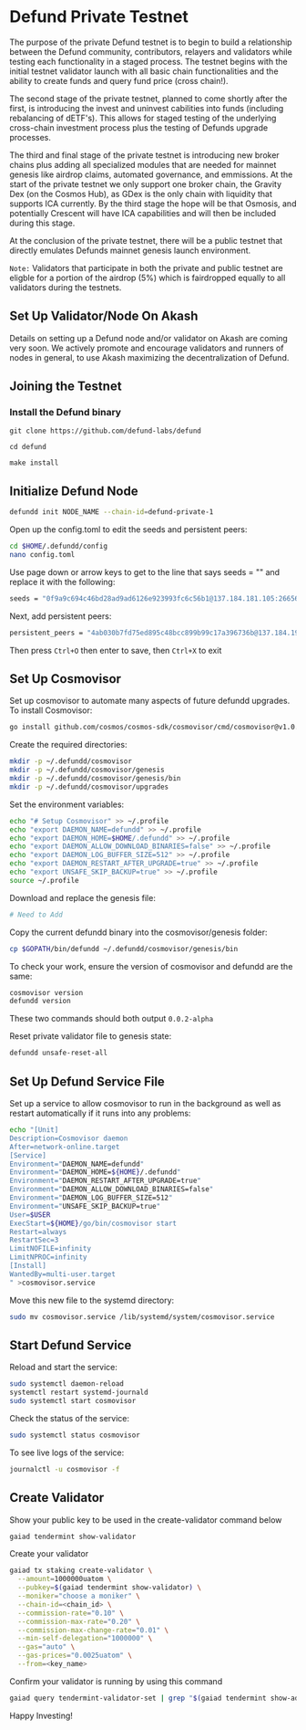 # Defund Private Testnet

The purpose of the private Defund testnet is to begin to build a relationship between the Defund community, contributors, relayers and validators while testing each functionality in a staged process. The testnet begins with the initial testnet validator launch with all basic chain functionalities and the ability to create funds and query fund price (cross chain!).

The second stage of the private testnet, planned to come shortly after the first, is introducing the invest and uninvest cabilities into funds (including rebalancing of dETF's). This allows for staged testing of the underlying cross-chain investment process plus the testing of Defunds upgrade processes.

The third and final stage of the private testnet is introducing new broker chains plus adding all specialized modules that are needed for mainnet genesis like airdrop claims, automated governance, and emmissions. At the start of the private testnet we only support one broker chain, the Gravity Dex (on the Cosmos Hub), as GDex is the only chain with liquidity that supports ICA currently. By the third stage the hope will be that Osmosis, and potentially Crescent will have ICA capabilities and will then be included during this stage.

At the conclusion of the private testnet, there will be a public testnet that directly emulates Defunds mainnet genesis launch environment.

`Note:` Validators that participate in both the private and public testnet are eligble for a portion of the airdrop (5%) which is fairdropped equally to all validators during the testnets.

## Set Up Validator/Node On Akash

Details on setting up a Defund node and/or validator on Akash are coming very soon. We actively promote and encourage validators and runners of nodes in general, to use Akash maximizing the decentralization of Defund.

## Joining the Testnet

### Install the Defund binary

```
git clone https://github.com/defund-labs/defund

cd defund

make install
```

## Initialize Defund Node

```bash
defundd init NODE_NAME --chain-id=defund-private-1
```

Open up the config.toml to edit the seeds and persistent peers:

```bash
cd $HOME/.defundd/config
nano config.toml
```

Use page down or arrow keys to get to the line that says seeds = "" and replace it with the following:

```bash
seeds = "0f9a9c694c46bd28ad9ad6126e923993fc6c56b1@137.184.181.105:26656"
```

Next, add persistent peers:

```bash
persistent_peers = "4ab030b7fd75ed895c48bcc899b99c17a396736b@137.184.190.127:26656,3dbffa30baab16cc8597df02945dcee0aa0a4581@143.198.139.33:26656"
```

Then press ```Ctrl+O``` then enter to save, then ```Ctrl+X``` to exit

## Set Up Cosmovisor

Set up cosmovisor to automate many aspects of future defundd upgrades. To install Cosmovisor:

```bash
go install github.com/cosmos/cosmos-sdk/cosmovisor/cmd/cosmovisor@v1.0.0
```

Create the required directories:

```bash
mkdir -p ~/.defundd/cosmovisor
mkdir -p ~/.defundd/cosmovisor/genesis
mkdir -p ~/.defundd/cosmovisor/genesis/bin
mkdir -p ~/.defundd/cosmovisor/upgrades
```

Set the environment variables:

```bash
echo "# Setup Cosmovisor" >> ~/.profile
echo "export DAEMON_NAME=defundd" >> ~/.profile
echo "export DAEMON_HOME=$HOME/.defundd" >> ~/.profile
echo "export DAEMON_ALLOW_DOWNLOAD_BINARIES=false" >> ~/.profile
echo "export DAEMON_LOG_BUFFER_SIZE=512" >> ~/.profile
echo "export DAEMON_RESTART_AFTER_UPGRADE=true" >> ~/.profile
echo "export UNSAFE_SKIP_BACKUP=true" >> ~/.profile
source ~/.profile
```

Download and replace the genesis file:

```bash
# Need to Add
```

Copy the current defundd binary into the cosmovisor/genesis folder:

```bash
cp $GOPATH/bin/defundd ~/.defundd/cosmovisor/genesis/bin
```

To check your work, ensure the version of cosmovisor and defundd are the same:

```bash
cosmovisor version
defundd version
```

These two commands should both output `0.0.2-alpha`

Reset private validator file to genesis state:

```bash
defundd unsafe-reset-all
```

## Set Up Defund Service File

Set up a service to allow cosmovisor to run in the background as well as restart automatically if it runs into any problems:

```bash
echo "[Unit]
Description=Cosmovisor daemon
After=network-online.target
[Service]
Environment="DAEMON_NAME=defundd"
Environment="DAEMON_HOME=${HOME}/.defundd"
Environment="DAEMON_RESTART_AFTER_UPGRADE=true"
Environment="DAEMON_ALLOW_DOWNLOAD_BINARIES=false"
Environment="DAEMON_LOG_BUFFER_SIZE=512"
Environment="UNSAFE_SKIP_BACKUP=true"
User=$USER
ExecStart=${HOME}/go/bin/cosmovisor start
Restart=always
RestartSec=3
LimitNOFILE=infinity
LimitNPROC=infinity
[Install]
WantedBy=multi-user.target
" >cosmovisor.service
```

Move this new file to the systemd directory:

```bash
sudo mv cosmovisor.service /lib/systemd/system/cosmovisor.service
```

## Start Defund Service

Reload and start the service:

```bash
sudo systemctl daemon-reload
systemctl restart systemd-journald
sudo systemctl start cosmovisor
```

Check the status of the service:

```bash
sudo systemctl status cosmovisor
```

To see live logs of the service:

```bash
journalctl -u cosmovisor -f
```

## Create Validator

Show your public key to be used in the create-validator command below

```bash
gaiad tendermint show-validator
```

Create your validator

```bash
gaiad tx staking create-validator \
  --amount=1000000uatom \
  --pubkey=$(gaiad tendermint show-validator) \
  --moniker="choose a moniker" \
  --chain-id=<chain_id> \
  --commission-rate="0.10" \
  --commission-max-rate="0.20" \
  --commission-max-change-rate="0.01" \
  --min-self-delegation="1000000" \
  --gas="auto" \
  --gas-prices="0.0025uatom" \
  --from=<key_name>
```

Confirm your validator is running by using this command

```bash
gaiad query tendermint-validator-set | grep "$(gaiad tendermint show-address)"
```

Happy Investing!

